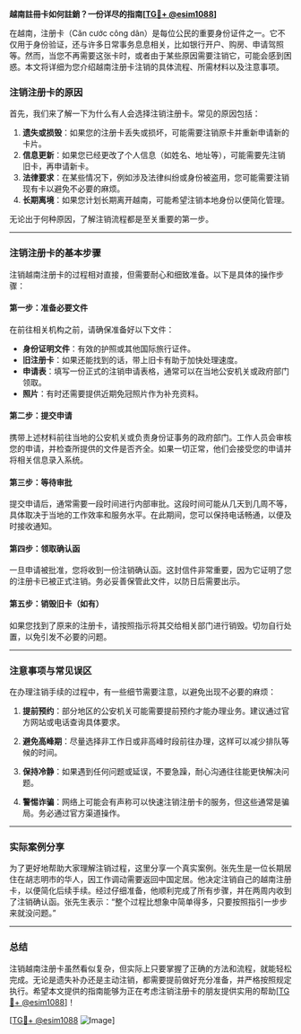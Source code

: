 **越南註冊卡如何註銷？一份详尽的指南[[TG💪+ @esim1088](https://t.me/s/esim1088)]**

在越南，注册卡（Căn cước công dân）是每位公民的重要身份证件之一。它不仅用于身份验证，还与许多日常事务息息相关，比如银行开户、购房、申请驾照等。然而，当您不再需要这张卡时，或者由于某些原因需要注销它，可能会感到困惑。本文将详细为您介绍越南注册卡注销的具体流程、所需材料以及注意事项。

### 注销注册卡的原因

首先，我们来了解一下为什么有人会选择注销注册卡。常见的原因包括：

1. **遗失或损毁**：如果您的注册卡丢失或损坏，可能需要注销原卡并重新申请新的卡片。
2. **信息更新**：如果您已经更改了个人信息（如姓名、地址等），可能需要先注销旧卡，再申请新卡。
3. **法律要求**：在某些情况下，例如涉及法律纠纷或身份被盗用，您可能需要注销现有卡以避免不必要的麻烦。
4. **长期离境**：如果您计划长期离开越南，可能希望注销本地身份以便简化管理。

无论出于何种原因，了解注销流程都是至关重要的第一步。

---

### 注销注册卡的基本步骤

注销越南注册卡的过程相对直接，但需要耐心和细致准备。以下是具体的操作步骤：

#### 第一步：准备必要文件

在前往相关机构之前，请确保准备好以下文件：

- **身份证明文件**：有效的护照或其他国际旅行证件。
- **旧注册卡**：如果还能找到的话，带上旧卡有助于加快处理速度。
- **申请表**：填写一份正式的注销申请表格，通常可以在当地公安机关或政府部门领取。
- **照片**：有时还需要提供近期免冠照片作为补充资料。

#### 第二步：提交申请

携带上述材料前往当地的公安机关或负责身份证事务的政府部门。工作人员会审核您的申请，并检查所提供的文件是否齐全。如果一切正常，他们会接受您的申请并将相关信息录入系统。

#### 第三步：等待审批

提交申请后，通常需要一段时间进行内部审批。这段时间可能从几天到几周不等，具体取决于当地的工作效率和服务水平。在此期间，您可以保持电话畅通，以便及时接收通知。

#### 第四步：领取确认函

一旦申请被批准，您将收到一份注销确认函。这封信件非常重要，因为它证明了您的注册卡已被正式注销。务必妥善保管此文件，以防日后需要出示。

#### 第五步：销毁旧卡（如有）

如果您找到了原来的注册卡，请按照指示将其交给相关部门进行销毁。切勿自行处置，以免引发不必要的问题。

---

### 注意事项与常见误区

在办理注销手续的过程中，有一些细节需要注意，以避免出现不必要的麻烦：

1. **提前预约**：部分地区的公安机关可能需要提前预约才能办理业务。建议通过官方网站或电话查询具体要求。
   
2. **避免高峰期**：尽量选择非工作日或非高峰时段前往办理，这样可以减少排队等候的时间。

3. **保持冷静**：如果遇到任何问题或延误，不要急躁，耐心沟通往往能更快解决问题。

4. **警惕诈骗**：网络上可能会有声称可以快速注销注册卡的服务，但这些通常是骗局。务必通过官方渠道操作。

---

### 实际案例分享

为了更好地帮助大家理解注销过程，这里分享一个真实案例。张先生是一位长期居住在胡志明市的华人，因工作调动需要返回中国定居。他决定注销自己的越南注册卡，以便简化后续手续。经过仔细准备，他顺利完成了所有步骤，并在两周内收到了注销确认函。张先生表示：“整个过程比想象中简单得多，只要按照指引一步步来就没问题。”

---

### 总结

注销越南注册卡虽然看似复杂，但实际上只要掌握了正确的方法和流程，就能轻松完成。无论是遗失补办还是主动注销，都需要提前做好充分准备，并严格按照规定执行。希望本文提供的指南能够为正在考虑注销注册卡的朋友提供实用的帮助[[TG💪+ @esim1088](https://t.me/s/esim1088)]！

[[TG💪+ @esim1088](https://t.me/s/esim1088) ![Image](https://i.postimg.cc/4NQfJmqS/Snipaste-2025-05-13-00-14-12.png)]
